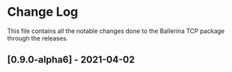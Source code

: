 # Change Log
This file contains all the notable changes done to the Ballerina TCP package through the releases.

## [0.9.0-alpha6]  - 2021-04-02

